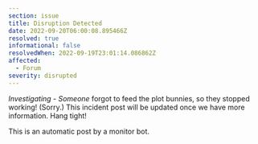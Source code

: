 ```yaml
---
section: issue
title: Disruption Detected
date: 2022-09-20T06:00:08.895466Z
resolved: true
informational: false
resolvedWhen: 2022-09-19T23:01:14.086862Z
affected:
  - Forum
severity: disrupted
---
```

*Investigating* - _Someone_ forgot to feed the plot bunnies, so they stopped working! (Sorry.) This incident post will be updated once we have more information. Hang tight!

This is an automatic post by a monitor bot.
        